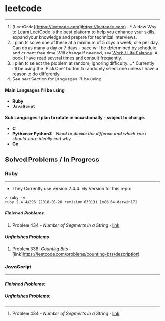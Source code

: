# leetcode
-----
1. [LeetCode](https://leetcode.com](https://leetcode.com)
..* A New Way to Learn LeetCode is the best platform to help you enhance your skills, expand your knowledge and prepare for technical interviews.
2. I plan to solve one of these at a minimum of 5 days a week, one per day. Can do as many a day or 7 days - pace will be determined by schedule and current free time. Will change if needed, see [Work / Life Balance](https://pragprog.com/book/jkthp/the-healthy-programmer). A book I have read several times and consult frequently.
3. I plan to select the problem at random, ignoring difficulty.
..* Currently i'll be using the 'Pick One' button to randomly select one unless I have a reason to do differently.
4. See next Section for Languages i'll be using.


#### **Main Languages I'll be using**
+ **Ruby**
+ **JavaScript**


#### **Sub Languages I plan to rotate in occastionally - subject to change.**
- **C**
- **Python or Python3** - *Need to decide the different and which one I should learn ideally and why*
- **Go**

## Solved Problems / In Progress


### Ruby
---
* They Currently use version 2.4.4.
  My Version for this repo:

```
> ruby -v
ruby 2.4.4p296 (2018-03-28 revision 63013) [x86_64-darwin17]
```

##### Finished Problems
1. Problem 434 - *Number of Segments in a String* - [link](https://leetcode.com/problems/number-of-segments-in-a-string/description)


##### Unfinished Problems
1. Problem 338: *Counting Bits* - [link]https://leetcode.com/problems/counting-bits/description)


### JavaScript
---


##### Finished Problems:


##### Unfinished Problems:
---

1.  Problem 434 - *Number of Segments in a String* - [link](https://leetcode.com/problems/number-of-segments-in-a-string/description)

